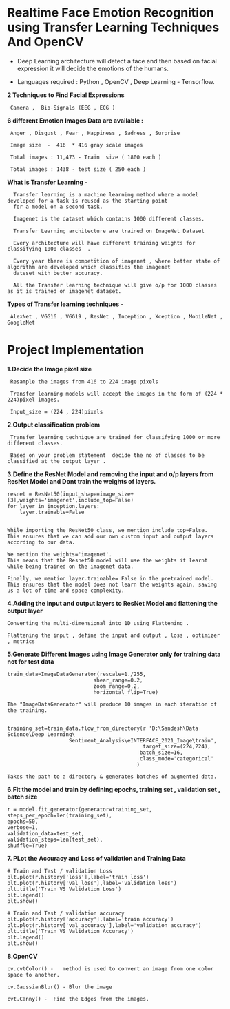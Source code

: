 #  Realtime   Face   Emotion Recognition using  Transfer  Learning  Techniques  And OpenCV 


- Deep Learning architecture will detect a face and then based on facial expression it will decide the emotions of the humans.

- Languages required : Python , OpenCV , Deep Learning - Tensorflow.



**2 Techniques to Find Facial Expressions**

     Camera ,  Bio-Signals (EEG , ECG )



**6 different Emotion Images Data are available :**

     Anger , Disgust , Fear , Happiness , Sadness , Surprise

     Image size  -  416  * 416 gray scale images 

     Total images : 11,473 - Train  size ( 1800 each )

     Total images : 1438 - test size ( 250 each )


**What is Transfer Learning  -** 
      
      Transfer learning is a machine learning method where a model developed for a task is reused as the starting point 
      for a model on a second task.
      
      Imagenet is the dataset which contains 1000 different classes.
      
      Transfer Learning architecture are trained on ImageNet Dataset 
      
      Every architecture will have different training weights for classifying 1000 classes  . 
      
      Every year there is competition of imagenet , where better state of algorithm are developed which classifies the imagenet 
      dateset with better accuracy. 
      
      All the Transfer learning technique will give o/p for 1000 classes as it is trained on imagenet dataset. 
      

**Types of Transfer learning techniques -**  
	
     AlexNet , VGG16 , VGG19 , ResNet , Inception , Xception , MobileNet , GoogleNet 





# Project Implementation 



**1.Decide the Image pixel size** 

     Resample the images from 416 to 224 image pixels 

     Transfer learning models will accept the images in the form of (224 * 224)pixel images.

     Input_size = (224 , 224)pixels





**2.Output classification problem** 

     Transfer learning technique are trained for classifying 1000 or more different classes.

     Based on your problem statement  decide the no of classes to be classified at the output layer .




**3.Define the ResNet Model and removing the input and o/p layers from ResNet Model and Dont train the weights of layers.**


	resnet = ResNet50(input_shape=image_size+[3],weights='imagenet',include_top=False)
	for layer in inception.layers:
    	layer.trainable=False


	While importing the ResNet50 class, we mention include_top=False. 
	This ensures that we can add our own custom input and output layers according to our data.

	We mention the weights='imagenet'. 
	This means that the Resnet50 model will use the weights it learnt while being trained on the imagenet data.

	Finally, we mention layer.trainable= False in the pretrained model.
	This ensures that the model does not learn the weights again, saving us a lot of time and space complexity.





**4.Adding the input and output layers to ResNet Model and flattening the output layer**


	Converting the multi-dimensional into 1D using Flattening .

	Flattening the input , define the input and output , loss , optimizer , metrics 




**5.Generate  Different Images using Image Generator only for training data not for test data** 


	train_data=ImageDataGenerator(rescale=1./255,
                                shear_range=0.2,
                                zoom_range=0.2,
                                horizontal_flip=True)

	The "ImageDataGenerator" will produce 10 images in each iteration of the training.


	training_set=train_data.flow_from_directory(r 'D:\Sandesh\Data Science\Deep Learning\
						Sentiment_Analysis\eINTERFACE_2021_Image\train',
                                                target_size=(224,224),
                                               batch_size=16,
                                               class_mode='categorical'
                                              )

	Takes the path to a directory & generates batches of augmented data.

**6.Fit the model and train by defining epochs, training set , validation set , batch size**


    r = model.fit_generator(generator=training_set,
    steps_per_epoch=len(training_set),
    epochs=50,
    verbose=1,
    validation_data=test_set,
    validation_steps=len(test_set),
    shuffle=True)



**7. PLot the Accuracy and Loss of validation and Training Data**

	# Train and Test / validation Loss
	plt.plot(r.history['loss'],label='train loss')
	plt.plot(r.history['val_loss'],label='validation loss')
	plt.title('Train VS Validation Loss')
	plt.legend()
	plt.show()

	# Train and Test / validation accuracy
	plt.plot(r.history['accuracy'],label='train accuracy')
	plt.plot(r.history['val_accuracy'],label='validation accuracy')
	plt.title('Train VS Validation Accuracy')
	plt.legend()
	plt.show()



**8.OpenCV** 

	cv.cvtColor() -   method is used to convert an image from one color space to another.

	cv.GaussianBlur() - Blur the image

	cvt.Canny() -  Find the Edges from the images.

















